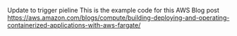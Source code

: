 Update to trigger pieline This is the example code for this AWS Blog post https://aws.amazon.com/blogs/compute/building-deploying-and-operating-containerized-applications-with-aws-fargate/
